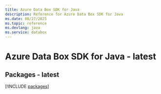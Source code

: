 ```yaml
---
title: Azure Data Box SDK for Java
description: Reference for Azure Data Box SDK for Java
ms.date: 08/27/2025
ms.topic: reference
ms.devlang: java
ms.service: databox
---
```

# Azure Data Box SDK for Java - latest
## Packages - latest
[!INCLUDE [packages](data-box-index.md)]